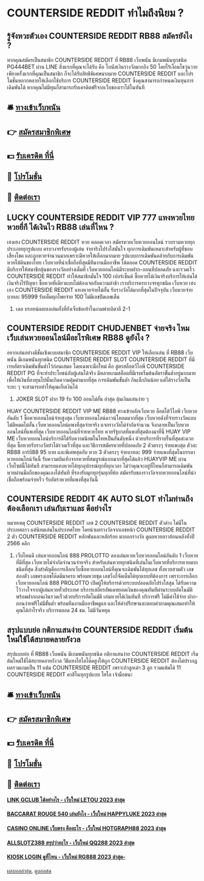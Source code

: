 # COUNTERSIDE REDDIT ทำไมถึงนิยม ?
## รู้จังหวะตัวเอง COUNTERSIDE REDDIT RB88 สมัครยังไง ?
หากคุณสมัครเป็นสมาชิก COUNTERSIDE REDDIT ที่ RB88 เว็บพนัน มีเกมพนันทุกชนิด PG444BET ผ่าน LINE สิ่งแรกที่คุณจะได้รับ คือ โบนัสเงินรางวัลมากถึง 50 โดยไร้เงื่อนไขวุ่นวาย เพียงครั้งแรกที่คุณเป็นสมาชิก ก็จะได้รับสิทธิพิเศษมากมาย COUNTERSIDE REDDIT และโปรโมชั่นหลากหลายให้เลือกใช้บริการ COUNTERSIDE REDDIT ซึ่งคุณสามารถกำหนดเงินทุนการเดิมพันได้ หากคุณไม่มีทุนก็สามารถรับเครดิตฟรีจากเว็บของเราได้ในทันที

## 🛎 [ทางเข้าเว็บพนัน](https://bit.ly/3SdLNi2)
## 👉 [สมัครสมาชิกพิเศษ](https://bit.ly/3SdLNi2)
## 💵 [รับเครดิต ที่นี่](https://bit.ly/3dyRKHj)
## 👑 [โปรโมชั่น](https://bit.ly/3dyRKHj)
## 📱 [ติดต่อเรา](https://bit.ly/3dyRKHj)

## LUCKY COUNTERSIDE REDDIT VIP 777 แทงหวยไทย หวยยี่กี ได้เงินไว RB88 เล่นที่ไหน ?
เฮงเฮง COUNTERSIDE REDDIT หวย ตลอดเวลา สมัครหวยเว็บหวยออนไลน์ รวบรวมหวยทุกประเภททุกรูปแบบ ครบวงจรรับรองผู้เล่น จ่ายจริงโปร่งใสมั่นใจ ทุกการเดิมพันเหมาะสำหรับผู้ที่ชอบเสี่ยงโชค และถูกหวยจำนวนมากเพราะมีหวยให้เลือกมากมาย รูปแบบการเดิมพันคล้ายกับการเดิมพันหวยใต้ดินของไทย เว็บหวยที่น่าเชื่อถือที่สุดมีทีมงานมืออาชีพ ได้ตลอด COUNTERSIDE REDDIT มีบริการให้สมาชิกลุ้นของรางวัลอย่างเต็มที่ เว็บหวยออนไลน์มีระบบฝาก-ถอนที่ปลอดภัย และรวดเร็ว COUNTERSIDE REDDIT ทำให้สมาชิกมั่นใจ 100 เปอร์เซ็นต์ ซื้อหวยได้เงินจริงบริการให้เล่นได้เงินจริงไร้ปัญหา ซื้อหวยที่เดียวแบบไม่ต้องเจอกับความล่าช้า เราบริการครบวงจรทุกชนิด เว็บหวย เฮงเฮง COUNTERSIDE REDDIT แทงหวยจ่ายไม่อั้น รับรางวัลได้มากที่สุดในปัจจุบัน เว็บหวยจ่ายบาทละ 95999 รับเต็มทุกโพยจ่าย 100 ไม่มีเลขปิดเลขเต็ม
1. เดอ บรอยน์เผยลงเล่นทั้งที่ยังเจ็บข้อเท้าในเกมพ่ายอิตาลี 2-1

## COUNTERSIDE REDDIT CHUDJENBET จ่ายจริง ไหม เว็บเล่นหวยออนไลน์มีอะไรพิเศษ RB88 ดูยังไง ?
อยากเล่นอย่างมีชั้นเชิงแบบสมาชิก COUNTERSIDE REDDIT VIP ให้เลือกเล่น ที่ RB88 เว็บพนัน มีเกมพนันทุกชนิด COUNTERSIDE REDDIT SLOT COUNTERSIDE REDDIT ที่มีเรทอัตราเดิมพันขั้นต่ำไว้ก่อนเสมอ โดยเฉพาะมือใหม่ คือ สูตรสล็อตวีไอพี COUNTERSIDE REDDIT PG ที่จะทำประโยชน์กับผู้เล่นได้จริง มีหลายเกมสล็อตที่มีเรทเริ่มต้นอัตราขั้นต่ำอยู่มากมาย เพื่อให้เงินที่ลงทุนไปนั้นเกิดความคุ้มค่ามากที่สุด การเดิมพันขั้นต่ำ กินเล็กกินน้อย แต่ได้รางวัลเป็นระยะ ๆ จะสามารถทำให้คุณเก็บเงินได้
1. JOKER SLOT ฝาก 19 รับ 100 ถอนไม่อั้น ล่าสุด ลุ้นเงินแสนง่าย ๆ

HUAY COUNTERSIDE REDDIT VIP ME RB88 ทางเข้าหลักเว็บหวย ล็อตโต้วีไอพี เว็บหวยอันดับ 1 ซื้อหวยออนไลน์จ่ายสูงสุด เว็บหวยออนไลน์ดาวน์โหลดมากที่สุด เว็บหวยดังที่จ่ายรางวัลแบบไม่มีหมดไม่อั้น เว็บหวยออนไลน์แพงที่สุดจ่ายจริง แจกรางวัลไม่จำกัดจำนวน จึงกลายเป็นเว็บหวยออนไลน์ที่แพงที่สุด เว็บหวยออนไลน์ที่จ่ายหวยไทย หวยรัฐบาลที่แพงที่สุดต้องมาที่นี่ HUAY VIP ME เว็บหวยออนไลน์บริการดีได้รับความนิยมในไทยเป็นอันดับหนึ่ง ด้วยบริการที่ราบรื่นที่สุดสะดวกที่สุด ซื้อหวยรับรางวัลทำได้รวดเร็วที่สุด และวิธีการสมัครหวยที่ปลอดภัย 2 ตัวตรงๆ จ่ายแพงสุด ตัวละ RB88 อาร์บี88 95 บาท และพิเศษสุดกับ หวย 3 ตัวตรงๆ จ่ายบาทละ 999 จ่ายแพงที่สุดในบรรดาหวยออนไลน์วันนี้ รับความบันเทิงจากหวยที่สมบูรณ์แบบมากที่สุดได้แล้ว HUAYVIP ME ผ่านเว็บไซต์นี้ได้ทันที สามารถแทงหวยได้ทุกอุปกรณ์ทุกที่ทุกเวลา ไม่ว่าคุณจะอยู่ที่ไหนก็สามารถเดิมพันหวยผ่านมือถือของคุณเองได้ทันที ที่รองรับมุกทุกรุ่นทุกยี่ห้อ สมัครรับของรางวัลจากหวยออนไลน์ที่น่าเชื่อถือพร้อมจ่ายเร็ว รับอัตราหวยที่แพงที่สุดวันนี้

## COUNTERSIDE REDDIT 4K AUTO SLOT ทำไมท่านถึงต้องเลือกเรา เล่นกับเราและ ดีอย่างไร
หมายเหตุ COUNTERSIDE REDDIT เลข 2 COUNTERSIDE REDDIT ตัวล่าง ไม่มีในประเทศลาว แต่นิยมเล่นในประเทศไทย โดยนำผลรางวัลจากเลขหน้า COUNTERSIDE REDDIT 2 ตัว COUNTERSIDE REDDIT หลักพันและหลักร้อย มาออกรางวัล
ดูผลหวยลาวย้อนหลังทั้งปี 2566 คลิก
1. เว็บไหนดี เล่นหวยออนไลน์ 888 PROLOTTO ลองเล่นหวยเว็บหวยออนไลน์อันดับ 1 เว็บหวยที่ดีที่สุด เว็บหวยไม่จำกัดจำนวนจ่ายจริง สำหรับเล่นหวยทุกชนิดที่เล่นในเว็บหวยที่บริการหวยมากชนิดที่สุด สิ่งสำคัญคือการเลือกเว็บซื้อหวยออนไลน์ที่คุณจะเดิมพันได้ทุกเลข ทั้งหวยสามตัว เลขสองตัว เลขตรงเลขโต๊ดมีมาครบ พร้อมหวยชุด เลขวิ่งก็จัดเต็มได้ทุกแบบทีต้องการ เพราะการเลือกเว็บหวยออนไลน์ 888 PROLOTTO เปิดผู้ให้บริการด้วยระบบปลอดภัยโปร่งใสสุด ได้รับความไว้วางใจจากผู้เล่นหวยทั่วประเทศ บริการเสถียรอัพเดทยอดเงินของคุณทันทีผ่านระบบอัตโนมัติ พร้อมฝากถอนเงินรวดเร็วด้วยบริการอัตโนมัติ เล่นหวยได้เงินทันที บริการฟรี ไม่มีค่าใช้จ่าย ฝาก-ถอนง่ายฟรีไม่มีขั้นต่ำ พร้อมทีมงานมืออาชีพดูแล และให้คำปรึกษาและตอบคำถามคุณเสมอทำให้คุณได้กำไรจริง บริการตลอด 24 ชม. ไม่มีวันหยุด

## สรุปแบบย่อ กติกาแสนง่าย COUNTERSIDE REDDIT เริ่มต้นใหม่ใช้ได้สบายคลายกังวล
สรุปแบบย่อ ที่ RB88 เว็บพนัน มีเกมพนันทุกชนิด กติกาแสนง่าย COUNTERSIDE REDDIT เริ่มต้นใหม่ใช้ได้สบายคลายกังวล วิธีแทงไฮโลโต๊ดสูงให้ถูก COUNTERSIDE REDDIT ต้องไม่ปรากฏผลรวมเกมเป็น 11 แต้ม COUNTERSIDE REDDIT เพราะถ้าลูกเต๋า 3 ลูก รวมแต้มได้ 11 COUNTERSIDE REDDIT คาสิโนทุกรูปแบบ ไฮโล เจ้ามือชนะ

## 🛎 [ทางเข้าเว็บพนัน](https://bit.ly/3SdLNi2)
## 👉 [สมัครสมาชิกพิเศษ](https://bit.ly/3SdLNi2)
## 💵 [รับเครดิต ที่นี่](https://bit.ly/3dyRKHj)
## 👑 [โปรโมชั่น](https://bit.ly/3dyRKHj)
## 📱 [ติดต่อเรา](https://bit.ly/3dyRKHj)

#### [LINK GCLUB ได้อย่างไร - เว็บใหม่ LETOU 2023 ล่าสุด](https://atom.io/themes/link%20gclub%20ได้อย่างไร%20-%20เว็บใหม่%20letou%202023%20ล่าสุด)
#### [BACCARAT ROUGE 540 เล่นยังไง - เว็บใหม่ HAPPYLUKE 2023 ล่าสุด](https://atom.io/themes/baccarat%20rouge%20540%20เล่นยังไง%20-%20เว็บใหม่%20happyluke%202023%20ล่าสุด)
#### [CASINO ONLINE เว็บตรง คืออะไร - เว็บใหม่ HOTGRAPH88 2023 ล่าสุด](https://atom.io/themes/casino%20online%20เว็บตรง%20คืออะไร%20-%20เว็บใหม่%20hotgraph88%202023%20ล่าสุด)
#### [ALLSLOTZ388 สรุปว่าอะไร - เว็บใหม่ QQ288 2023 ล่าสุด](https://atom.io/themes/allslotz388%20สรุปว่าอะไร%20-%20เว็บใหม่%20qq288%202023%20ล่าสุด)
#### [KIOSK LOGIN ดูที่ไหน - เว็บใหม่ RG888 2023 ล่าสุด-](https://atom.io/themes/kiosk%20login%20ดูที่ไหน%20-%20เว็บใหม่%20rg888%202023%20ล่าสุด-)

[ผลบอลล่าสุด](https://siamsport.tv "ผลบอลล่าสุด"), [ดูบอลสด](https://siamsport.tv/ดูบอลสด "ดูบอลสด")